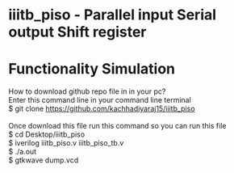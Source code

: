 # iiitb_piso - Parallel input Serial output Shift register
# Functionality Simulation 

How to download github repo file in in your pc?</br>
Enter this command line in your command line terminal </br>
$ git clone https://github.com/kachhadiyaraj15/iiitb_piso</br></br>
Once download this file run this command so you can run this file </br>
$ cd Desktop/iiitb_piso</br>
$ iverilog iiitb_piso.v iiitb_piso_tb.v</br>
$ ./a.out</br>
$ gtkwave dump.vcd</br>

